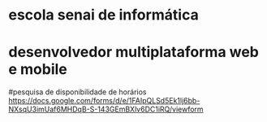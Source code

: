 # escola senai de informática
# desenvolvedor multiplataforma web e mobile

#pesquisa de disponibilidade de horários
https://docs.google.com/forms/d/e/1FAIpQLSd5Ek1lj6bb-NXsqU3imUaf6MHDqB-S-143GEmBXlv6DC1iRQ/viewform
